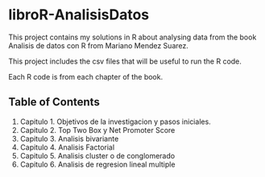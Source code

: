 # libroR-AnalisisDatos
This project contains my solutions in R about analysing data from the book Analisis de datos con R from Mariano Mendez Suarez.

This project includes the csv files that will be useful to run the R code.

Each R code is from each chapter of the book.

## Table of Contents
1. Capitulo 1. Objetivos de la investigacion y pasos iniciales.
2. Capitulo 2. Top Two Box y Net Promoter Score
3. Capitulo 3. Analisis bivariante
4. Capitulo 4. Analisis Factorial
5. Capitulo 5. Analisis cluster o de conglomerado
6. Capitulo 6. Analisis de regresion lineal multiple
